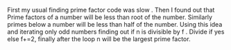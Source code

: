 First my usual finding prime factor code was slow .
Then I found out that Prime factors of a number will be less than root of the number.
Similarly primes below a number will be less than half of the number.
Using this idea and iterating only odd numbers finding out if n is divisible by f .
Divide if yes else f+=2, finally after the loop n will be the largest prime factor.
